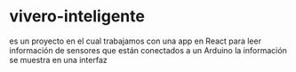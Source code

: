 # vivero-inteligente
es un proyecto en el cual trabajamos con una app en React para leer información de sensores que están conectados a un Arduino la información se muestra en una interfaz
